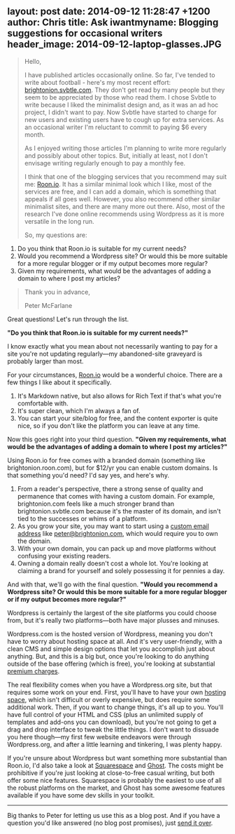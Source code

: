 layout: post
date: 2014-09-12 11:28:47 +1200
author: Chris
title: Ask iwantmyname: Blogging suggestions for occasional writers
header_image: 2014-09-12-laptop-glasses.JPG
----

<!-- excerpt -->

>Hello,
>
>I have published articles occasionally online. So far, I've tended to write about football - here's my most recent effort: [brightonion.svbtle.com](http://brightonion.svbtle.com/). They don't get read by many people but they seem to be appreciated by those who read them. I chose Svbtle to write because I liked the minimalist design and, as it was an ad hoc project, I didn't want to pay. Now Svbtle have started to charge for new users and existing users have to cough up for extra services. As an occasional writer I'm reluctant to commit to paying $6 every month.
>
>As I enjoyed writing those articles I'm planning to write more regularly and possibly about other topics. But, initially at least, not I don't envisage writing regularly enough to pay a monthly fee.
>
>I think that one of the blogging services that you recommend may suit me: [Roon.io](https://roon.io/). It has a similar minimal look which I like, most of the services are free, and I can add a domain, which is something that appeals if all goes well. However, you also recommend other similar minimalist sites, and there are many more out there. Also, most of the research I've done online recommends using Wordpress as it is more versatile in the long run.
>
>So, my questions are:
>
1. Do you think that Roon.io is suitable for my current needs?
2. Would you recommend a Wordpress site? Or would this be more suitable for a more regular blogger or if my output becomes more regular?
3. Given my requirements, what would be the advantages of adding a domain to where I post my articles?
>
> Thank you in advance,
> 
> Peter McFarlane

<!-- /excerpt -->


Great questions! Let's run through the list.

**"Do you think that Roon.io is suitable for my current needs?"**

I know exactly what you mean about not necessarily wanting to pay for a site you're not updating regularly—my abandoned-site graveyard is probably larger than most. 

For your circumstances, [Roon.io](https://roon.io/) would be a wonderful choice. There are a few things I like about it specifically. 

1. It's Markdown native, but also allows for Rich Text if that's what you're comfortable with.
2. It's super clean, which I'm always a fan of.
3. You can start your site/blog for free, and the content exporter is quite nice, so if you don't like the platform you can leave at any time.

Now this goes right into your third question. **"Given my requirements, what would be the advantages of adding a domain to where I post my articles?"**

Using Roon.io for free comes with a branded domain (something like brightonion.roon.com), but for $12/yr you can enable custom domains. Is that something you'd need? I'd say yes, and here's why.

1. From a reader's perspective, there a strong sense of quality and permanence that comes with having a custom domain. For example, brightonion.com feels like a much stronger brand than brightonion.svbtle.com because it's the master of its domain, and isn't tied to the successes or whims of a platform.
2. As you grow your site, you may want to start using a [custom email address](https://iwantmyname.com/blog/2013/09/how-to-get-a-custom-email-address.html) like peter@brightonion.com, which would require you to own the domain.
3. With your own domain, you can pack up and move platforms without confusing your existing readers. 
4. Owning a domain really doesn't cost a whole lot. You're looking at claiming a brand for yourself and solely possessing it for pennies a day. 

And with that, we'll go with the final question. **"Would you recommend a Wordpress site? Or would this be more suitable for a more regular blogger or if my output becomes more regular?"**

Wordpress is certainly the largest of the site platforms you could choose from, but it's really two platforms—both have major plusses and minuses.

Wordpress.com is the hosted version of Wordpress, meaning you don't have to worry about hosting space at all. And it's very user-friendly, with a clean CMS and simple design options that let you accomplish just about anything. But, and this is a big but, once you're looking to do anything outside of the base offering (which is free), you're looking at substantial [premium charges](http://store.wordpress.com/plans/). 

The real flexibility comes when you have a Wordpress.org site, but that requires some work on your end. First, you'll have to have your own [hosting space](https://iwantmyname.com/features/domains/web-hosting), which isn't difficult or overly expensive, but does require some additional work. Then, if you want to change things, it's all up to you. You'll have full control of your HTML and CSS (plus an unlimited supply of templates and add-ons you can download), but you're not going to get a drag and drop interface to tweak the little things. I don't want to dissuade you here though—my first few website endeavors were through Wordpress.org, and after a little learning and tinkering, I was plenty happy.

If you're unsure about Wordpress but want something more substantial than Roon.io, I'd also take a look at [Squarespace](http://www.squarespace.com/) and [Ghost](https://ghost.org/). The costs might be prohibitive if you're just looking at close-to-free casual writing, but both offer some nice features. Squarespace is probably the easiest to use of all the robust platforms on the market, and Ghost has some awesome features available if you have some dev skills in your toolkit.

***

Big thanks to Peter for letting us use this as a blog post. And if you have a question you'd like answered (no blog post promises), just [send it over](https://iwantmyname.com/support).